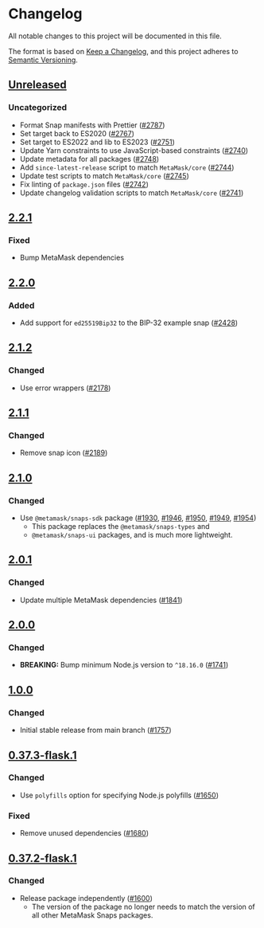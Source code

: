 # Changelog

All notable changes to this project will be documented in this file.

The format is based on [Keep a Changelog](https://keepachangelog.com/en/1.0.0/),
and this project adheres to [Semantic Versioning](https://semver.org/spec/v2.0.0.html).

## [Unreleased]

### Uncategorized

- Format Snap manifests with Prettier ([#2787](https://github.com/MetaMask/snaps/pull/2787))
- Set target back to ES2020 ([#2767](https://github.com/MetaMask/snaps/pull/2767))
- Set target to ES2022 and lib to ES2023 ([#2751](https://github.com/MetaMask/snaps/pull/2751))
- Update Yarn constraints to use JavaScript-based constraints ([#2740](https://github.com/MetaMask/snaps/pull/2740))
- Update metadata for all packages ([#2748](https://github.com/MetaMask/snaps/pull/2748))
- Add `since-latest-release` script to match `MetaMask/core` ([#2744](https://github.com/MetaMask/snaps/pull/2744))
- Update test scripts to match `MetaMask/core` ([#2745](https://github.com/MetaMask/snaps/pull/2745))
- Fix linting of `package.json` files ([#2742](https://github.com/MetaMask/snaps/pull/2742))
- Update changelog validation scripts to match `MetaMask/core` ([#2741](https://github.com/MetaMask/snaps/pull/2741))

## [2.2.1]

### Fixed

- Bump MetaMask dependencies

## [2.2.0]

### Added

- Add support for `ed25519Bip32` to the BIP-32 example snap ([#2428](https://github.com/MetaMask/snaps/pull/2428))

## [2.1.2]

### Changed

- Use error wrappers ([#2178](https://github.com/MetaMask/snaps/pull/2178))

## [2.1.1]

### Changed

- Remove snap icon ([#2189](https://github.com/MetaMask/snaps/pull/2189))

## [2.1.0]

### Changed

- Use `@metamask/snaps-sdk` package ([#1930](https://github.com/MetaMask/snaps/pull/1930),
  [#1946](https://github.com/MetaMask/snaps/pull/1946), [#1950](https://github.com/MetaMask/snaps/pull/1950),
  [#1949](https://github.com/MetaMask/snaps/pull/1949), [#1954](https://github.com/MetaMask/snaps/pull/1954))
  - This package replaces the `@metamask/snaps-types` and
  - `@metamask/snaps-ui` packages, and is much more lightweight.

## [2.0.1]

### Changed

- Update multiple MetaMask dependencies ([#1841](https://github.com/MetaMask/snaps/pull/1841))

## [2.0.0]

### Changed

- **BREAKING:** Bump minimum Node.js version to `^18.16.0` ([#1741](https://github.com/MetaMask/snaps/pull/1741))

## [1.0.0]

### Changed

- Initial stable release from main branch ([#1757](https://github.com/MetaMask/snaps/pull/1757))

## [0.37.3-flask.1]

### Changed

- Use `polyfills` option for specifying Node.js polyfills ([#1650](https://github.com/MetaMask/snaps/pull/1650))

### Fixed

- Remove unused dependencies ([#1680](https://github.com/MetaMask/snaps/pull/1680))

## [0.37.2-flask.1]

### Changed

- Release package independently ([#1600](https://github.com/MetaMask/snaps/pull/1600))
  - The version of the package no longer needs to match the version of all other
    MetaMask Snaps packages.

[Unreleased]: https://github.com/MetaMask/snaps/compare/@metamask/bip32-example-snap@2.2.1...HEAD
[2.2.1]: https://github.com/MetaMask/snaps/compare/@metamask/bip32-example-snap@2.2.0...@metamask/bip32-example-snap@2.2.1
[2.2.0]: https://github.com/MetaMask/snaps/compare/@metamask/bip32-example-snap@2.1.2...@metamask/bip32-example-snap@2.2.0
[2.1.2]: https://github.com/MetaMask/snaps/compare/@metamask/bip32-example-snap@2.1.1...@metamask/bip32-example-snap@2.1.2
[2.1.1]: https://github.com/MetaMask/snaps/compare/@metamask/bip32-example-snap@2.1.0...@metamask/bip32-example-snap@2.1.1
[2.1.0]: https://github.com/MetaMask/snaps/compare/@metamask/bip32-example-snap@2.0.1...@metamask/bip32-example-snap@2.1.0
[2.0.1]: https://github.com/MetaMask/snaps/compare/@metamask/bip32-example-snap@2.0.0...@metamask/bip32-example-snap@2.0.1
[2.0.0]: https://github.com/MetaMask/snaps/compare/@metamask/bip32-example-snap@1.0.0...@metamask/bip32-example-snap@2.0.0
[1.0.0]: https://github.com/MetaMask/snaps/compare/@metamask/bip32-example-snap@0.37.3-flask.1...@metamask/bip32-example-snap@1.0.0
[0.37.3-flask.1]: https://github.com/MetaMask/snaps/compare/@metamask/bip32-example-snap@0.37.2-flask.1...@metamask/bip32-example-snap@0.37.3-flask.1
[0.37.2-flask.1]: https://github.com/MetaMask/snaps/releases/tag/@metamask/bip32-example-snap@0.37.2-flask.1
